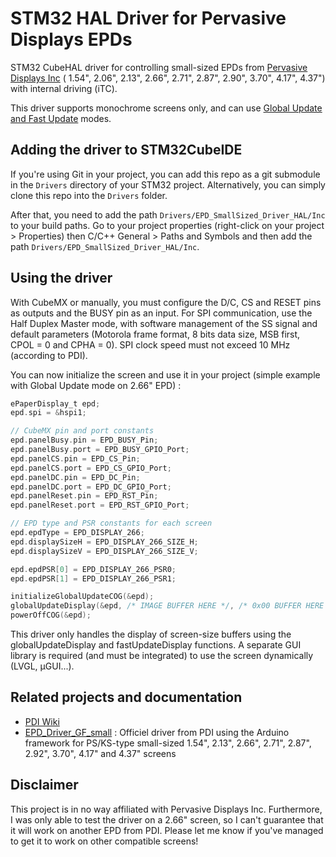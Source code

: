 # STM32 HAL Driver for Pervasive Displays EPDs
 
STM32 CubeHAL driver for controlling small-sized EPDs from [Pervasive Displays Inc](https://www.pervasivedisplays.com/) ( 1.54", 2.06", 2.13", 2.66", 2.71", 2.87", 2.90", 3.70", 4.17", 4.37") with internal driving (iTC).

This driver supports monochrome screens only, and can use [Global Update and Fast Update](https://www.pervasivedisplays.com/how-e-paper-works/fast-and-partial-updates/) modes.

## Adding the driver to STM32CubeIDE

If you're using Git in your project, you can add this repo as a git submodule in the `Drivers` directory of your STM32 project. Alternatively, you can simply clone this repo into the `Drivers` folder.

After that, you need to add the path `Drivers/EPD_SmallSized_Driver_HAL/Inc` to your build paths. Go to your project properties (right-click on your project > Properties) then C/C++ General > Paths and Symbols and then add the path `Drivers/EPD_SmallSized_Driver_HAL/Inc`.

## Using the driver

With CubeMX or manually, you must configure the D/C, CS and RESET pins as outputs and the BUSY pin as an input. For SPI communication, use the Half Duplex Master mode, with software management of the SS signal and default parameters (Motorola frame format, 8 bits data size, MSB first, CPOL = 0 and CPHA = 0). SPI clock speed must not exceed 10 MHz (according to PDI).

You can now initialize the screen and use it in your project (simple example with Global Update mode on 2.66" EPD) :

```c
ePaperDisplay_t epd;
epd.spi = &hspi1;

// CubeMX pin and port constants
epd.panelBusy.pin = EPD_BUSY_Pin;
epd.panelBusy.port = EPD_BUSY_GPIO_Port;
epd.panelCS.pin = EPD_CS_Pin;
epd.panelCS.port = EPD_CS_GPIO_Port;
epd.panelDC.pin = EPD_DC_Pin;
epd.panelDC.port = EPD_DC_GPIO_Port;
epd.panelReset.pin = EPD_RST_Pin;
epd.panelReset.port = EPD_RST_GPIO_Port;

// EPD type and PSR constants for each screen
epd.epdType = EPD_DISPLAY_266;
epd.displaySizeH = EPD_DISPLAY_266_SIZE_H;
epd.displaySizeV = EPD_DISPLAY_266_SIZE_V;

epd.epdPSR[0] = EPD_DISPLAY_266_PSR0;
epd.epdPSR[1] = EPD_DISPLAY_266_PSR1;

initializeGlobalUpdateCOG(&epd);
globalUpdateDisplay(&epd, /* IMAGE BUFFER HERE */, /* 0x00 BUFFER HERE */);
powerOffCOG(&epd);
``` 

This driver only handles the display of screen-size buffers using the globalUpdateDisplay and fastUpdateDisplay functions. A separate GUI library is required (and must be integrated) to use the screen dynamically (LVGL, µGUI...).

## Related projects and documentation
- [PDI Wiki](https://docs.pervasivedisplays.com/) 
- [EPD_Driver_GF_small](https://github.com/PervasiveDisplays/EPD_Driver_GF_small/) : Officiel driver from PDI using the Arduino framework for PS/KS-type small-sized 1.54", 2.13", 2.66", 2.71", 2.87", 2.92", 3.70", 4.17" and 4.37" screens

## Disclaimer

This project is in no way affiliated with Pervasive Displays Inc. Furthermore, I was only able to test the driver on a 2.66" screen, so I can't guarantee that it will work on another EPD from PDI. Please let me know if you've managed to get it to work on other compatible screens!

